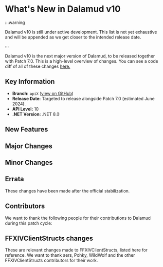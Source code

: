 # What's New in Dalamud v10

:::warning

Dalamud v10 is still under active development. This list is not yet exhaustive
and will be appended as we get closer to the intended release date.

:::

Dalamud v10 is the next major version of Dalamud, to be released together with
Patch 7.0. This is a high-level overview of changes. You can see a code diff of
all of these changes
[here.](https://github.com/goatcorp/dalamud/compare/master...apiX)

## Key Information

- **Branch:** `apiX`
  ([view on GitHub](https://github.com/goatcorp/Dalamud/tree/apiX))
- **Release Date:** Targeted to release alongside Patch 7.0 (estimated June
  2024).
- **API Level:** 10
- **.NET Version:** .NET 8.0

## New Features

## Major Changes

## Minor Changes

## Errata

These changes have been made after the official stabilization.

## Contributors

We want to thank the following people for their contributions to Dalamud during
this patch cycle:

## FFXIVClientStructs changes

These are relevant changes made to FFXIVClientStructs, listed here for
reference. We want to thank aers, Pohky, WildWolf and the other
FFXIVClientStructs contributors for their work.
